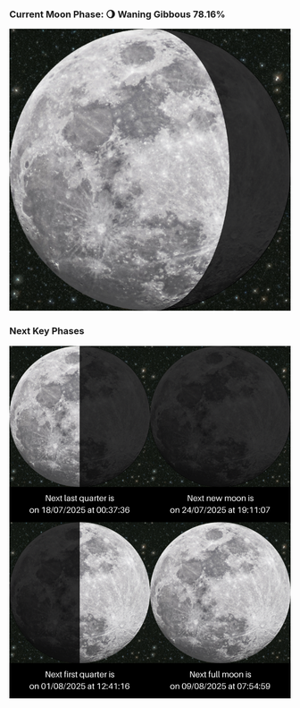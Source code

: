 ### Current Moon Phase: 🌖 Waning Gibbous 78.16%
![Moon Phase](moonphase.png)
### Next Key Phases
![Gallery](gallery.png)